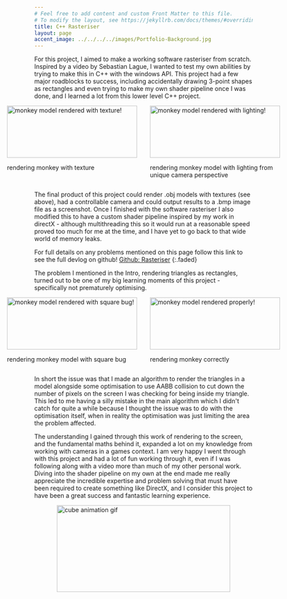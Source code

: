 ```yaml
---
# Feel free to add content and custom Front Matter to this file.
# To modify the layout, see https://jekyllrb.com/docs/themes/#overriding-theme-defaults
title: C++ Rasteriser
layout: page
accent_image: ../../../../images/Portfolio-Background.jpg
---
```


For this project, I aimed to make a working software rasteriser from scratch. Inspired by a video by Sebastian Lague, I wanted to test my own abilities by trying to make this in C++ with the windows API. This project had a few major roadblocks to success, including accidentally drawing 3-point shapes as rectangles and even trying to make my own shader pipeline once I was done, and I learned a lot from this lower level C++ project.

<head>
<style>
.image-container {
  display: flex;
  justify-content: center;
  gap: 30px; /* Space between images */
}

/* Individual Image Box */
.image-box {
  text-align: center;
}

.image-box img {
  width: auto; /* Adjust size as needed */
  height: 250px;
  border: 2px solid;
  border-radius: 8px;
}

.image-box p {
  margin-top: 8px;
  font-size: 14px;
}
</style>
</head>

<div class="image-container">
  <div class="image-box">
    <img src="../../../../images/Rasteriser/evilMonkeyTextured.png" alt="monkey model rendered with texture!" width="300" height="120">
    <p>rendering monkey with texture</p>
  </div>
  <div class="image-box">
    <img src="../../../../images//RasteriserlightingMonkey.png" alt="monkey model rendered with lighting!" width="300" height="120">
    <p>rendering monkey model with lighting from unique camera perspective</p>
  </div>
</div>

The final product of this project could render .obj models with textures (see above), had a controllable camera and could output results to a .bmp image file as a screenshot. Once I finished with the software rasteriser I also modified this to have a custom shader pipeline inspired by my work in directX - although multithreading this so it would run at a reasonable speed proved too much for me at the time, and I have yet to go back to that wide world of memory leaks.

For full details on any problems mentioned on this page follow this link to see the full devlog on github! [Github: Rasteriser](https://github.com/dippy2214/Rasteriser)
{:.faded}



The problem I mentioned in the Intro, rendering triangles as rectangles, turned out to be one of my big learning moments of this project - specifically not prematurely optimising.

<div class="image-container">
  <div class="image-box">
    <img src="../../../../images/Rasteriser/softwarerasteriser1.jpg" alt="monkey model rendered with square bug!" width="300" height="120">
    <p>rendering monkey model with square bug</p>
  </div>
  <div class="image-box">
    <img src="../../../../images/Raseriser/softwarerasteriser2.jpg" alt="monkey model rendered properly!" width="300" height="120">
    <p>rendering monkey correctly</p>
  </div>
</div>

In short the issue was that I made an algorithm to render the triangles in a model alongside some optimisation to use AABB collision to cut down the number of pixels on the screen I was checking for being inside my triangle. This led to me having a silly mistake in the main algorithm which I didn't catch for quite a while because I thought the issue was to do with the optimisation itself, when in reality the optimisation was just limiting the area the problem affected.

The understanding I gained through this work of rendering to the screen, and the fundamental maths behind it, expanded a lot on my knowledge from working with cameras in a games context. I am very happy I went through with this project and had a lot of fun working through it, even if I was following along with a video more than much of my other personal work. Diving into the shader pipeline on my own at the end made me really appreciate the incredible expertise and problem solving that must have been required to create something like DirectX, and I consider this project to have been a great success and fantastic learning experience.

<div class="image-container">
  <img src="../../../../images/Rasteriser/cubeAnim3.gif" alt="cube animation gif" width="400" height="200">
</div>